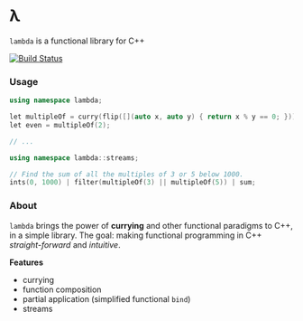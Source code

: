 # λ

`lambda` is a functional library for C++

[![Build Status](https://travis-ci.org/jtomschroeder/lambda.svg?branch=master)](https://travis-ci.org/jtomschroeder/lambda)

### Usage
```cpp
using namespace lambda;

let multipleOf = curry(flip([](auto x, auto y) { return x % y == 0; }));
let even = multipleOf(2);

// ...

using namespace lambda::streams;

// Find the sum of all the multiples of 3 or 5 below 1000.
ints(0, 1000) | filter(multipleOf(3) || multipleOf(5)) | sum;
```

### About

`lambda` brings the power of __currying__ and other functional paradigms to C++, in a simple library. The goal: making functional programming in C++ *straight-forward* and *intuitive*.

__Features__
- currying
- function composition
- partial application (simplified functional `bind`)
- streams
